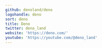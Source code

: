 ```yaml
---
github: denoland/deno
logohandle: deno
sort: deno
title: Deno
twitter: deno_land
website: 'https://deno.com/'
youtube: 'https://youtube.com/@deno_land'
---
```

